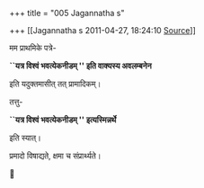+++
title = "005 Jagannatha s"

+++
[[Jagannatha s	2011-04-27, 18:24:10 [Source](https://groups.google.com/g/bvparishat/c/xGjN-uanA6o)]]



मम प्राथमिके पत्रे-

  

**\`\`यत्र विश्वं भवत्येकनीडम् '' इति वाक्यस्य अवलम्बनेन**

  

इति यदुक्तमासीत् तत् प्रामादिकम्।

  

तत्तु-

  

**\`\`यत्र विश्वं भवत्येकनीडम् '' इत्यस्मिन्नर्थे**

  

इति स्यात्।

  

प्रमादो विषाद्यते, क्षमा च संप्रार्थ्यते।



